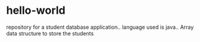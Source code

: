 # hello-world
 repository for a student database application..
language used is java..
Array data structure to store the students